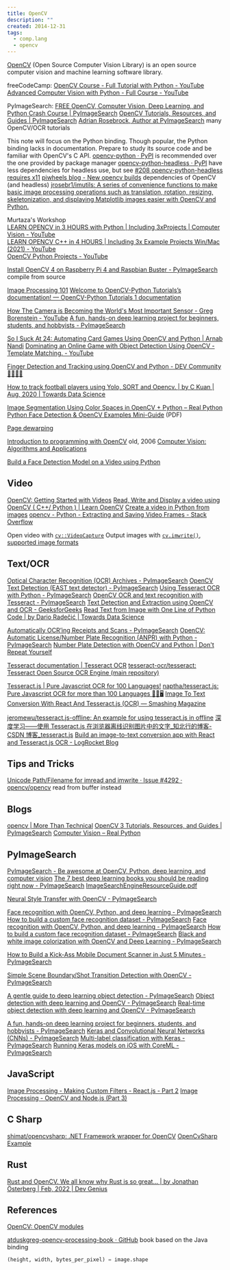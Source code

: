 ```yaml
---
title: OpenCV
description: ""
created: 2014-12-31
tags:
  - comp.lang
  - opencv
---
```


[OpenCV](http://opencv.org/) (Open Source Computer Vision Library) is an open source computer vision and machine learning software library.

freeCodeCamp:
[OpenCV Course - Full Tutorial with Python - YouTube](https://www.youtube.com/watch?v=oXlwWbU8l2o)
[Advanced Computer Vision with Python - Full Course - YouTube](https://www.youtube.com/watch?v=01sAkU_NvOY)

PyImageSearch:
[FREE OpenCV, Computer Vision, Deep Learning, and Python Crash Course | PyImageSearch](https://www.pyimagesearch.com/free-opencv-computer-vision-deep-learning-crash-course/)
[OpenCV Tutorials, Resources, and Guides | PyImageSearch](https://www.pyimagesearch.com/opencv-tutorials-resources-guides/)
[Adrian Rosebrock, Author at PyImageSearch](https://www.pyimagesearch.com/author/adrian/) many OpenCV/OCR tutorials

This note will focus on the Python binding. Though popular, the Python binding lacks in documentation. Prepare to study its source code and be familiar with OpenCV's C API.
[opencv-python · PyPI](https://pypi.org/project/opencv-python/) is recommended over the one provided by package manager
[opencv-python-headless · PyPI](https://pypi.org/project/opencv-python-headless/) have less dependencies for headless use, but see [#208 opencv-python-headless requires x11](https://github.com/skvark/opencv-python/issues/208)
[piwheels blog - New opencv builds](https://blog.piwheels.org/new-opencv-builds/) dependencies of OpenCV (and headless)
[jrosebr1/imutils: A series of convenience functions to make basic image processing operations such as translation, rotation, resizing, skeletonization, and displaying Matplotlib images easier with OpenCV and Python.](https://github.com/jrosebr1/imutils)

Murtaza's Workshop  
[LEARN OPENCV in 3 HOURS with Python | Including 3xProjects | Computer Vision - YouTube](https://www.youtube.com/watch?v=WQeoO7MI0Bs)  
[LEARN OPENCV C++ in 4 HOURS | Including 3x Example Projects Win/Mac (2021) - YouTube](https://www.youtube.com/watch?v=2FYm3GOonhk)  
[OpenCV Python Projects - YouTube](https://www.youtube.com/playlist?list=PLMoSUbG1Q_r8jFS04rot-3NzidnV54Z2q)

[Install OpenCV 4 on Raspberry Pi 4 and Raspbian Buster - PyImageSearch](https://www.pyimagesearch.com/2019/09/16/install-opencv-4-on-raspberry-pi-4-and-raspbian-buster/) compile from source

[Image Processing 101](https://codewords.recurse.com/issues/six/image-processing-101)
[Welcome to OpenCV-Python Tutorials’s documentation! — OpenCV-Python Tutorials 1 documentation](https://opencv-python-tutroals.readthedocs.io/en/latest/)

[How The Camera is Becoming the World's Most Important Sensor - Greg Borenstein - YouTube](https://www.youtube.com/watch?v=QLvoCiO5DqU)
[A fun, hands-on deep learning project for beginners, students, and hobbyists - PyImageSearch](https://www.pyimagesearch.com/2018/04/30/a-fun-hands-on-deep-learning-project-for-beginners-students-and-hobbyists/)

[So I Suck At 24: Automating Card Games Using OpenCV and Python | Arnab Nandi](http://arnab.org/blog/so-i-suck-24-automating-card-games-using-opencv-and-python)
[Dominating an Online Game with Object Detection Using OpenCV - Template Matching. - YouTube](https://www.youtube.com/watch?v=vXqKniVe6P8)

[Finger Detection and Tracking using OpenCV and Python - DEV Community 👩‍💻👨‍💻](https://dev.to/amarlearning/finger-detection-and-tracking-using-opencv-and-python-586m)

[How to track football players using Yolo, SORT and Opencv. | by C Kuan | Aug, 2020 | Towards Data Science](https://towardsdatascience.com/how-to-track-football-players-using-yolo-sort-and-opencv-6c58f71120b8)

[Image Segmentation Using Color Spaces in OpenCV + Python – Real Python](https://realpython.com/python-opencv-color-spaces/)
[Python Face Detection & OpenCV Examples Mini-Guide](https://static.realpython.com/guides/python-opencv-examples.pdf) (PDF)

[Page dewarping](https://mzucker.github.io/2016/08/15/page-dewarping.html)

[Introduction to programming with OpenCV](http://www.cs.iit.edu/~agam/cs512/lect-notes/opencv-intro/) old, 2006
[Computer Vision: Algorithms and Applications](http://szeliski.org/Book/)

[Build a Face Detection Model on a Video using Python](https://www.analyticsvidhya.com/blog/2018/12/introduction-face-detection-video-deep-learning-python/)

## Video

[OpenCV: Getting Started with Videos](https://docs.opencv.org/master/dd/d43/tutorial_py_video_display.html)
[Read, Write and Display a video using OpenCV ( C++/ Python ) | Learn OpenCV](https://www.learnopencv.com/read-write-and-display-a-video-using-opencv-cpp-python/)
[Create a video in Python from images](http://www.xavierdupre.fr/blog/2016-03-30_nojs.html)
[opencv - Python - Extracting and Saving Video Frames - Stack Overflow](https://stackoverflow.com/questions/33311153/python-extracting-and-saving-video-frames?utm_medium=organic&utm_source=google_rich_qa&utm_campaign=google_rich_qa)

Open video with [`cv::VideoCapture`](https://docs.opencv.org/master/d8/dfe/classcv_1_1VideoCapture.html)
Output images with [`cv.imwrite()`](https://docs.opencv.org/master/d4/da8/group__imgcodecs.html#gabbc7ef1aa2edfaa87772f1202d67e0ce), [supported image formats](https://docs.opencv.org/master/d4/da8/group__imgcodecs.html#ga288b8b3da0892bd651fce07b3bbd3a56)

## Text/OCR

[Optical Character Recognition (OCR) Archives - PyImageSearch](https://pyimagesearch.com/category/optical-character-recognition-ocr/)
[OpenCV Text Detection (EAST text detector) - PyImageSearch](https://www.pyimagesearch.com/2018/08/20/opencv-text-detection-east-text-detector/)
[Using Tesseract OCR with Python - PyImageSearch](https://www.pyimagesearch.com/2017/07/10/using-tesseract-ocr-python/)
[OpenCV OCR and text recognition with Tesseract - PyImageSearch](https://www.pyimagesearch.com/2018/09/17/opencv-ocr-and-text-recognition-with-tesseract/)
[Text Detection and Extraction using OpenCV and OCR - GeeksforGeeks](https://www.geeksforgeeks.org/text-detection-and-extraction-using-opencv-and-ocr/)
[Read Text from Image with One Line of Python Code | by Dario Radečić | Towards Data Science](https://towardsdatascience.com/read-text-from-image-with-one-line-of-python-code-c22ede074cac)

[Automatically OCR’ing Receipts and Scans - PyImageSearch](https://www.pyimagesearch.com/2021/10/27/automatically-ocring-receipts-and-scans/)
[OpenCV: Automatic License/Number Plate Recognition (ANPR) with Python - PyImageSearch](https://pyimagesearch.com/2020/09/21/opencv-automatic-license-number-plate-recognition-anpr-with-python/)
[Number Plate Detection with OpenCV and Python | Don't Repeat Yourself](https://dontrepeatyourself.org/post/number-plate-detection-with-opencv-and-python/)

[Tesseract documentation | Tesseract OCR](https://tesseract-ocr.github.io/)
[tesseract-ocr/tesseract: Tesseract Open Source OCR Engine (main repository)](https://github.com/tesseract-ocr/tesseract)

[Tesseract.js | Pure Javascript OCR for 100 Languages!](https://tesseract.projectnaptha.com/)
[naptha/tesseract.js: Pure Javascript OCR for more than 100 Languages 📖🎉🖥](https://github.com/naptha/tesseract.js)
[Image To Text Conversion With React And Tesseract.js (OCR) — Smashing Magazine](https://www.smashingmagazine.com/2021/06/image-text-conversion-react-tesseract-js-ocr/)

[jeromewu/tesseract.js-offline: An example for using tesseract.js in offline](https://github.com/jeromewu/tesseract.js-offline)
[深度学习——使用 Tesseract.js 在浏览器离线识别图片中的文字\_知北行的博客-CSDN 博客\_tesseract.js](https://blog.csdn.net/qq_35077107/article/details/105341115)
[Build an image-to-text conversion app with React and Tesseract.js OCR - LogRocket Blog](https://blog.logrocket.com/build-image-text-conversion-app-react-tesseractjs/)

## Tips and Tricks

[Unicode Path/Filename for imread and imwrite · Issue #4292 · opencv/opencv](https://github.com/opencv/opencv/issues/4292#issuecomment-601686965) read from buffer instead

## Blogs

[opencv | More Than Technical](http://www.morethantechnical.com/category/opencv/)
[OpenCV 3 Tutorials, Resources, and Guides | PyImageSearch](https://www.pyimagesearch.com/opencv-tutorials-resources-guides/)
[Computer Vision – Real Python](https://realpython.com/tutorials/computer-vision/)

## PyImageSearch

[PyImageSearch - Be awesome at OpenCV, Python, deep learning, and computer vision](https://www.pyimagesearch.com/)
[The 7 best deep learning books you should be reading right now - PyImageSearch](https://www.pyimagesearch.com/2018/03/05/7-best-deep-learning-books-reading-right-now/)
[ImageSearchEngineResourceGuide.pdf](/_assets/opencv/ImageSearchEngineResourceGuide.pdf)

[Neural Style Transfer with OpenCV - PyImageSearch](https://www.pyimagesearch.com/2018/08/27/neural-style-transfer-with-opencv/)

[Face recognition with OpenCV, Python, and deep learning - PyImageSearch](https://www.pyimagesearch.com/2018/06/18/face-recognition-with-opencv-python-and-deep-learning/)
[How to build a custom face recognition dataset - PyImageSearch](https://www.pyimagesearch.com/2018/06/11/how-to-build-a-custom-face-recognition-dataset/)
[Face recognition with OpenCV, Python, and deep learning - PyImageSearch](https://www.pyimagesearch.com/2018/06/18/face-recognition-with-opencv-python-and-deep-learning/)
[How to build a custom face recognition dataset - PyImageSearch](https://www.pyimagesearch.com/2018/06/11/how-to-build-a-custom-face-recognition-dataset/)
[Black and white image colorization with OpenCV and Deep Learning - PyImageSearch](https://www.pyimagesearch.com/2019/02/25/black-and-white-image-colorization-with-opencv-and-deep-learning/)

[How to Build a Kick-Ass Mobile Document Scanner in Just 5 Minutes - PyImageSearch](https://www.pyimagesearch.com/2014/09/01/build-kick-ass-mobile-document-scanner-just-5-minutes/)

[Simple Scene Boundary/Shot Transition Detection with OpenCV - PyImageSearch](https://www.pyimagesearch.com/2019/08/19/simple-scene-boundary-shot-transition-detection-with-opencv/)

[A gentle guide to deep learning object detection - PyImageSearch](https://www.pyimagesearch.com/2018/05/14/a-gentle-guide-to-deep-learning-object-detection/)
[Object detection with deep learning and OpenCV - PyImageSearch](https://www.pyimagesearch.com/2017/09/11/object-detection-with-deep-learning-and-opencv/)
[Real-time object detection with deep learning and OpenCV - PyImageSearch](https://www.pyimagesearch.com/2017/09/18/real-time-object-detection-with-deep-learning-and-opencv/)

[A fun, hands-on deep learning project for beginners, students, and hobbyists - PyImageSearch](https://www.pyimagesearch.com/2018/04/30/a-fun-hands-on-deep-learning-project-for-beginners-students-and-hobbyists/)
[Keras and Convolutional Neural Networks (CNNs) - PyImageSearch](https://www.pyimagesearch.com/2018/04/16/keras-and-convolutional-neural-networks-cnns/)
[Multi-label classification with Keras - PyImageSearch](https://www.pyimagesearch.com/2018/05/07/multi-label-classification-with-keras/)
[Running Keras models on iOS with CoreML - PyImageSearch](https://www.pyimagesearch.com/2018/04/23/running-keras-models-on-ios-with-coreml/)

## JavaScript

[Image Processing - Making Custom Filters - React.js - Part 2](https://overflowjs.com/posts/Image-Processing-Making-Custom-Filters-Reactjs-Part-2.html)
[Image Processing - OpenCV and Node.js (Part 3)](https://overflowjs.com/posts/Image-Processing-OpenCV-and-Nodejs-Part-3.html)

## C Sharp

[shimat/opencvsharp: .NET Framework wrapper for OpenCV](https://github.com/shimat/opencvsharp)
[OpenCvSharp Example](https://www.csharpcodi.com/csharp-examples/?api=OpenCvSharp)

## Rust

[Rust and OpenCV. We all know why Rust is so great… | by Jonathan Österberg | Feb, 2022 | Dev Genius](https://blog.devgenius.io/rust-and-opencv-bb0467bf35ff)

## References

[OpenCV: OpenCV modules](https://docs.opencv.org/master/)

[atduskgreg-opencv-processing-book · GitHub](https://github.com/atduskgreg/opencv-processing-book) book based on the Java binding

```python
(height, width, bytes_per_pixel) = image.shape
```
